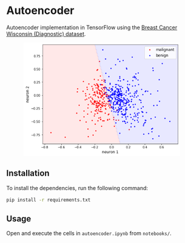 # Autoencoder
Autoencoder implementation in TensorFlow using the [Breast Cancer Wisconsin (Diagnostic) dataset](https://archive.ics.uci.edu/ml/datasets/Breast+Cancer+Wisconsin+(Diagnostic)).

<p align="center">
  <img width="412" height="300" src="images/linear_classifier.png">
</p>

## Installation

To install the dependencies, run the following command:

```bash
pip install -r requirements.txt
```



## Usage

Open and execute the cells in `autoencoder.ipynb` from `notebooks/`. 

